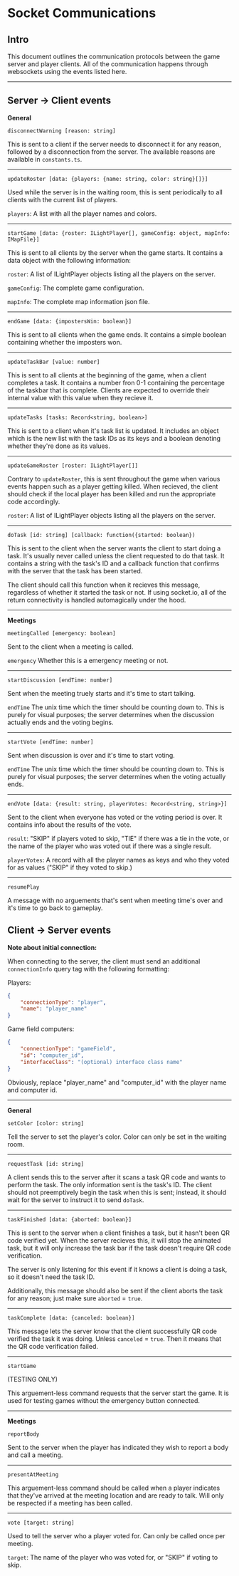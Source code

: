 # Socket Communications
## Intro
This document outlines the communication protocols between the game server and player clients. All of the communication happens through websockets using the events listed here.

---

## Server -> Client events
**General**

`disconnectWarning [reason: string]`

This is sent to a client if the server needs to disconnect it for any reason, followed by a disconnection from the server. The available reasons are available in `constants.ts`.

---

`updateRoster [data: {players: {name: string, color: string}[]}]`

Used while the server is in the waiting room, this is sent periodically to all clients with the current list of players.

`players`: A list with all the player names and colors.

---

`startGame [data: {roster: ILightPlayer[], gameConfig: object, mapInfo: IMapFile}]`

This is sent to all clients by the server when the game starts. It contains a data object with the following information:

`roster`: A list of ILightPlayer objects listing all the players on the server.

`gameConfig`: The complete game configuration.

`mapInfo`: The complete map information json file.

---

`endGame [data: {impostersWin: boolean}]`

This is sent to all clients when the game ends. It contains a simple boolean containing whether the imposters won.

---

`updateTaskBar [value: number]`

This is sent to all clients at the beginning of the game, when a client completes a task. It contains a number fron 0-1 containing the percentage of the taskbar that is complete. Clients are expected to override their internal value with this value when they recieve it.

---

`updateTasks [tasks: Record<string, boolean>]`

This is sent to a client when it's task list is updated. It includes an object which is the new list with the task IDs as its keys and a boolean denoting whether they're done as its values.

---

`updateGameRoster [roster: ILightPlayer[]]`

Contrary to `updateRoster`, this is sent throughout the game when various events happen such as a player getting killed. When recieved, the client should check if the local player has been killed and run the appropriate code accordingly.

`roster`: A list of ILightPlayer objects listing all the players on the server.

---

`doTask [id: string] [callback: function({started: boolean})`

This is sent to the client when the server wants the client to start doing a task. It's usually never called unless the client requested to do that task. It contains a string with the task's ID and a callback function that confirms with the server that the task has been started.

The client should call this function when it recieves this message, regardless of whether it started the task or not. If using socket.io, all of the return connectivity is handled automagically under the hood. 

---

**Meetings**

`meetingCalled [emergency: boolean]`

Sent to the client when a meeting is called.

`emergency` Whether this is a emergency meeting or not.

---

`startDiscussion [endTime: number]`

Sent when the meeting truely starts and it's time to start talking.

`endTime` The unix time which the timer should be counting down to. This is purely for visual purposes; the server determines when the discussion actually ends and the voting begins.

---

`startVote [endTime: number]`

Sent when discussion is over and it's time to start voting.

`endTime` The unix time which the timer should be counting down to. This is purely for visual purposes; the server determines when the voting actually ends.

---

`endVote [data: {result: string, playerVotes: Record<string, string>}]`

Sent to the client when everyone has voted or the voting period is over. It contains info about the results of the vote.

`result`: "SKIP" if players voted to skip, "TIE" if there was a tie in the vote, or the name of the player who was voted out if there was a single result.

`playerVotes`: A record with all the player names as keys and who they voted for as values ("SKIP" if they voted to skip.)

---

`resumePlay`

A message with no arguements that's sent when meeting time's over and it's time to go back to gameplay.

## Client -> Server events

**Note about initial connection:**

When connecting to the server, the client must send an additional `connectionInfo` query tag with the following formatting:

Players:
```json
{
    "connectionType": "player",
    "name": "player_name"
}
```
Game field computers:
```json
{
    "connectionType": "gameField",
    "id": "computer_id",
    "interfaceClass": "(optional) interface class name"
}
```
Obviously, replace "player_name" and "computer_id" with the player name and computer id.

---

**General**

`setColor [color: string]`

Tell the server to set the player's color. Color can only be set in the waiting room.

---

`requestTask [id: string]`

A client sends this to the server after it scans a task QR code and wants to perform the task. The only information sent is the task's ID. The client should not preemptively begin the task when this is sent; instead, it should wait for the server to instruct it to send `doTask`. 

---

`taskFinished [data: {aborted: boolean}]`

This is sent to the server when a client finishes a task, but it hasn't been QR code verified yet. When the server recieves this, it will stop the animated task, but it will only increase the task bar if the task doesn't require QR code verification.

The server is only listening for this event if it knows a client is doing a task, so it doesn't need the task ID.


Additionally, this message should also be sent if the client aborts the task for any reason; just make sure `aborted` = `true`.

---

`taskComplete [data: {canceled: boolean}]`

This message lets the server know that the client successfully QR code verified the task it was doing. Unless `canceled` = `true`. Then it means that the QR code verification failed.

---
`startGame` 

(TESTING ONLY)

This arguement-less command requests that the server start the game. It is used for testing games without the emergency button connected.

---

**Meetings**

`reportBody`

Sent to the server when the player has indicated they wish to report a body and call a meeting.

---

`presentAtMeeting`

This arguement-less command should be called when a player indicates that they've arrived at the meeting location and are ready to talk. Will only be respected if a meeting has been called.

---

`vote [target: string]`

Used to tell the server who a player voted for. Can only be called once per meeting.

`target`: The name of the player who was voted for, or "SKIP" if voting to skip.